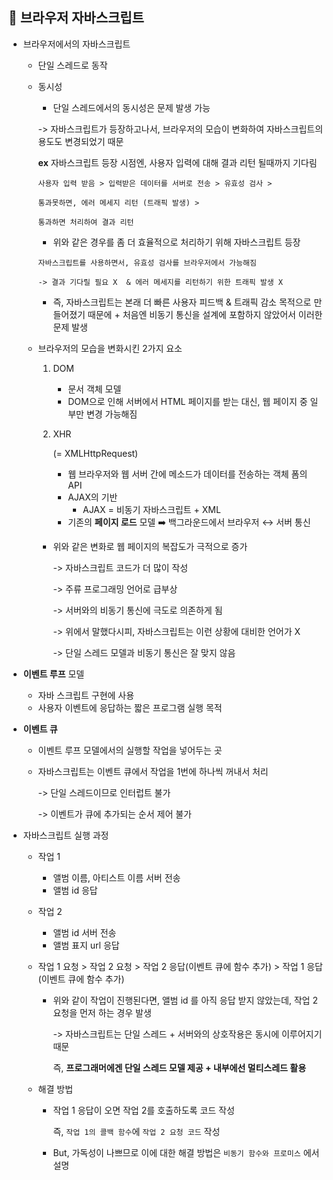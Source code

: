 ## :pushpin: 브라우저 자바스크립트

- 브라우저에서의 자바스크립트   

  - 단일 스레드로 동작    

  - 동시성    

    - 단일 스레드에서의 동시성은 문제 발생 가능      

    -> 자바스크립트가 등장하고나서, 브라우저의 모습이 변화하여 자바스크립트의 용도도 변경되었기 때문  

    

    **ex**  자바스크립트 등장 시점엔, 사용자 입력에 대해 결과 리턴 될때까지 기다림   

    ```
    사용자 입력 받음 > 입력받은 데이터를 서버로 전송 > 유효성 검사 > 
    
    통과못하면, 에러 메세지 리턴 (트래픽 발생) > 
    
    통과하면 처리하여 결과 리턴   
    ```

    

    - 위와 같은 경우를 좀 더 효율적으로 처리하기 위해 자바스크립트 등장   

    ```
    자바스크립트를 사용하면서, 유효성 검사를 브라우저에서 가능해짐  
    
    -> 결과 기다릴 필요 X  & 에러 메세지를 리턴하기 위한 트래픽 발생 X   
    ```

    - 즉, 자바스크립트는 본래 더 빠른 사용자 피드백 & 트래픽 감소 목적으로 만들어졌기 때문에 + 처음엔 비동기 통신을 설계에 포함하지 않았어서 이러한 문제 발생  

  

  - 브라우저의 모습을 변화시킨 2가지 요소    

    1. DOM     

       - 문서 객체 모델      
       - DOM으로 인해 서버에서 HTML 페이지를 받는 대신, 웹 페이지 중 일부만 변경 가능해짐   

    2. XHR   

       (= XMLHttpRequest)          

       - 웹 브라우저와 웹 서버 간에 메소드가 데이터를 전송하는 객체 폼의 API
       - AJAX의 기반 
         - AJAX = 비동기 자바스크립트 + XML    
       - 기존의 **페이지 로드** 모델 :arrow_right:  백그라운드에서 브라우저 :left_right_arrow: 서버 통신    

    - 위와 같은 변화로 웹 페이지의 복잡도가 극적으로 증가   

      -> 자바스크립트 코드가 더 많이 작성   

      -> 주류 프로그래밍 언어로 급부상   

      -> 서버와의 비동기 통신에 극도로 의존하게 됨      

      -> 위에서 말했다시피, 자바스크립트는 이런 상황에 대비한 언어가 X    

      -> 단일 스레드 모델과 비동기 통신은 잘 맞지 않음   



- **이벤트 루프** 모델
  - 자바 스크립트 구현에 사용   
  - 사용자 이벤트에 응답하는 짧은 프로그램 실행 목적       



- **이벤트 큐**  

  - 이벤트 루프 모델에서의 실행할 작업을 넣어두는 곳   

  - 자바스크립트는 이벤트 큐에서 작업을 1번에 하나씩 꺼내서 처리   

    -> 단일 스레드이므로 인터럽트 불가   

    -> 이벤트가 큐에 추가되는 순서 제어 불가   



- 자바스크립트 실행 과정   

  - 작업 1  

    - 앨범 이름, 아티스트 이름 서버 전송   
    - 앨범 id 응답   

  - 작업 2 

    - 앨범 id 서버 전송  
    - 앨범 표지 url 응답   

  - 작업 1 요청 > 작업 2 요청 > 작업 2 응답(이벤트 큐에 함수 추가) > 작업 1 응답(이벤트 큐에 함수 추가)    

    - 위와 같이 작업이 진행된다면, 앨범 id 를 아직 응답 받지 않았는데, 작업 2 요청을 먼저 하는 경우 발생    

      -> 자바스크립트는 단일 스레드 + 서버와의 상호작용은 동시에 이루어지기 때문   

      즉, **프로그래머에겐 단일 스레드 모델 제공 + 내부에선 멀티스레드 활용**   

  - 해결 방법   

    - 작업 1 응답이 오면 작업 2를 호출하도록 코드 작성   

      즉, `작업 1의 콜백 함수`에 `작업 2 요청 코드` 작성     

    - But, 가독성이 나쁘므로 이에 대한 해결 방법은 `비동기 함수와 프로미스` 에서 설명   

